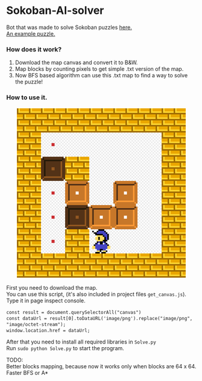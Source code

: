 # Sokoban-AI-solver
Bot that was made to solve Sokoban puzzles [here.](https://www.sokobanonline.com/) </br>
[An example puzzle. ](https://www.sokobanonline.com/play/web-archive/marti-homs-caussa/choriban/86887_choriban-20)


### How does it work?
1. Download the map canvas and convert it to B&W.
2. Map blocks by counting pixels to get simple .txt version of the map.
3. Now BFS based algorithm can use this .txt map to find a way to solve the puzzle!


### How to use it.

<p align="center">
  <img src="readme_map.png" alt="Screenshot"/>
</p>

First you need to download the map. </br>
You can use this script, (it's also included in project files `get_canvas.js`). </br>
Type it in page inspect console. </br>

```
const result = document.querySelectorAll("canvas")
const dataUrl = result[0].toDataURL('image/png').replace("image/png", "image/octet-stream");
window.location.href = dataUrl;
```

After that you need to install all required libraries in `Solve.py` </br>
Run `sudo python Solve.py` to start the program. </br>

TODO: </br>
Better blocks mapping, because now it works only when blocks are 64 x 64. </br>
Faster BFS or A* </br>

